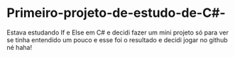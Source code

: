 # Primeiro-projeto-de-estudo-de-C#-
Estava estudando If e Else em C# e decidi fazer um mini projeto só para ver se tinha entendido um pouco e esse foi o resultado e decidi jogar no github né haha!
